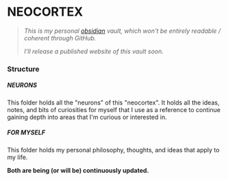 # NEOCORTEX

> _This is my personal [obsidian](https://obsidian.md) vault, which won't be entirely readable / coherent through GitHub._
> 
> _I'll release a published website of this vault soon._
### Structure
##### **NEURONS** 
This folder holds all the "neurons" of this "neocortex". It holds all the ideas, notes, and bits of curiosities for myself that I use as a reference to continue gaining depth into areas that I'm curious or interested in.
##### FOR MYSELF
This folder holds my personal philosophy, thoughts, and ideas that apply to my life.

**Both are being (or will be) continuously updated.**